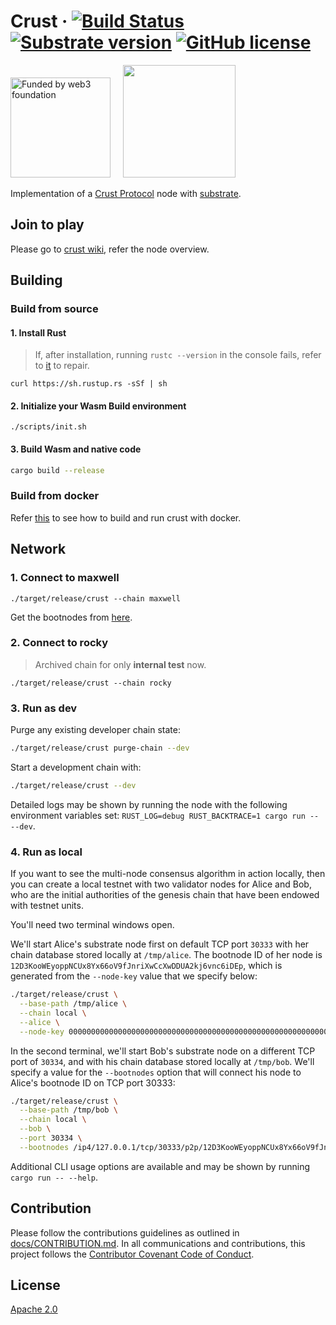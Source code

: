 # Crust &middot; [![Build Status](https://img.shields.io/endpoint.svg?url=https%3A%2F%2Factions-badge.atrox.dev%2Fcrustio%2Fcrust%2Fbadge&style=flat)](https://github.com/crustio/crust/actions?query=workflow%3A%22Crust+CI%22) [![Substrate version](https://img.shields.io/badge/Substrate-3.0.0-blue?logo=Parity%20Substrate)](https://substrate.dev/) [![GitHub license](https://img.shields.io/github/license/crustio/crust?logo=gnu)](LICENSE)

<a href='https://web3.foundation/'><img width='160' alt='Funded by web3 foundation' src='docs/img/web3f_grants_badge.png'></a>&nbsp;&nbsp;&nbsp;&nbsp;&nbsp;<a href='https://builders.parity.io/'><img width='180' src='docs/img/sbp_grants_badge.png'></a>

Implementation of a [Crust Protocol](https://crust.network) node with [substrate](https://github.com/paritytech/substrate).

## Join to play

Please go to [crust wiki](https://wiki.crust.network/docs/en/nodeOverview), refer the node overview.

## Building

### Build from source

#### 1. Install Rust

> If, after installation, running `rustc --version` in the console fails, refer to [it](https://www.rust-lang.org/tools/install) to repair.

```shell
curl https://sh.rustup.rs -sSf | sh
```

#### 2. Initialize your Wasm Build environment

```shell
./scripts/init.sh
```

#### 3. Build Wasm and native code

```bash
cargo build --release
```

### Build from docker

Refer [this](https://github.com/crustio/crust/tree/master/docker#dockerize-crust) to see how to build and run crust with docker.

## Network

### 1. Connect to maxwell

```shell
./target/release/crust --chain maxwell
```

Get the bootnodes from [here](https://raw.githubusercontent.com/crustio/crust/release/0.11.1/node/res/maxwell.json).

### 2. Connect to rocky

> Archived chain for only **internal test** now.

```shell
./target/release/crust --chain rocky
```

### 3. Run as dev

Purge any existing developer chain state:

```bash
./target/release/crust purge-chain --dev
```

Start a development chain with:

```bash
./target/release/crust --dev
```

Detailed logs may be shown by running the node with the following environment variables set: `RUST_LOG=debug RUST_BACKTRACE=1 cargo run -- --dev`.

### 4. Run as local

If you want to see the multi-node consensus algorithm in action locally, then you can create a local testnet with two validator nodes for Alice and Bob, who are the initial authorities of the genesis chain that have been endowed with testnet units.

You'll need two terminal windows open.

We'll start Alice's substrate node first on default TCP port `30333` with her chain database stored locally at `/tmp/alice`. The bootnode ID of her node is `12D3KooWEyoppNCUx8Yx66oV9fJnriXwCcXwDDUA2kj6vnc6iDEp`, which is generated from the `--node-key` value that we specify below:

```bash
./target/release/crust \
  --base-path /tmp/alice \
  --chain local \
  --alice \
  --node-key 0000000000000000000000000000000000000000000000000000000000000001
```

In the second terminal, we'll start Bob's substrate node on a different TCP port of `30334`, and with his chain database stored locally at `/tmp/bob`. We'll specify a value for the `--bootnodes` option that will connect his node to Alice's bootnode ID on TCP port 30333:

```bash
./target/release/crust \
  --base-path /tmp/bob \
  --chain local \
  --bob \
  --port 30334 \
  --bootnodes /ip4/127.0.0.1/tcp/30333/p2p/12D3KooWEyoppNCUx8Yx66oV9fJnriXwCcXwDDUA2kj6vnc6iDEp
```

Additional CLI usage options are available and may be shown by running `cargo run -- --help`.

## Contribution

Please follow the contributions guidelines as outlined in [docs/CONTRIBUTION.md](https://github.com/crustio/crust/blob/master/docs/CONTRIBUTION.md). In all communications and contributions, this project follows the [Contributor Covenant Code of Conduct](https://github.com/paritytech/substrate/blob/master/docs/CODE_OF_CONDUCT.md).

## License

[Apache 2.0](https://github.com/crustio/crust/blob/master/LICENSE)
